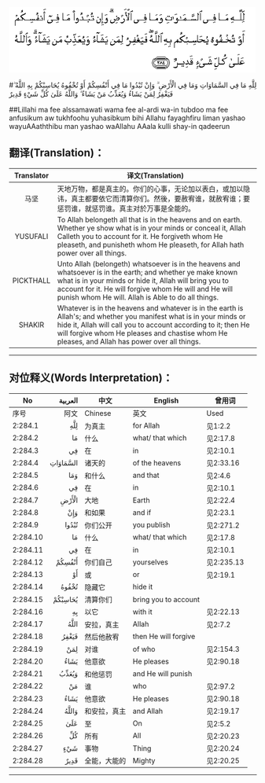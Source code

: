 ![002:284](images/002_284.gif)

#لِلَّهِ مَا فِي السَّمَاوَاتِ وَمَا فِي الْأَرْضِ ۗ وَإِنْ تُبْدُوا مَا فِي أَنْفُسِكُمْ أَوْ تُخْفُوهُ يُحَاسِبْكُمْ بِهِ اللَّهُ ۖ فَيَغْفِرُ لِمَنْ يَشَاءُ وَيُعَذِّبُ مَنْ يَشَاءُ ۗ وَاللَّهُ عَلَىٰ كُلِّ شَيْءٍ قَدِيرٌ 

##Lillahi ma fee alssamawati wama fee al-ardi wa-in tubdoo ma fee anfusikum aw tukhfoohu yuhasibkum bihi Allahu fayaghfiru liman yashao wayuAAaththibu man yashao waAllahu AAala kulli shay-in qadeerun 

## 翻译(Translation)：

| Translator | 译文(Translation)                                            |
| :--------: | ------------------------------------------------------------ |
|    马坚    | 天地万物，都是真主的。你们的心事，无论加以表白，或加以隐讳，真主都要依它而清算你们。然後，要赦宥谁，就赦宥谁；要惩罚谁，就惩罚谁。真主对於万事是全能的。 |
|  YUSUFALI  | To Allah belongeth all that is in the heavens and on earth. Whether ye show what is in your minds or conceal it, Allah Calleth you to account for it. He forgiveth whom He pleaseth, and punisheth whom He pleaseth, for Allah hath power over all things. |
| PICKTHALL  | Unto Allah (belongeth) whatsoever is in the heavens and whatsoever is in the earth; and whether ye make known what is in your minds or hide it, Allah will bring you to account for it. He will forgive whom He will and He will punish whom He will. Allah is Able to do all things. |
|   SHAKIR   | Whatever is in the heavens and whatever is in the earth is Allah's; and whether you manifest what is in your minds or hide it, Allah will call you to account according to it; then He will forgive whom He pleases and chastise whom He pleases, and Allah has power over all things. |

---

## 对位释义(Words Interpretation)：

| No   | العربية | 中文    | English | 曾用词 |
| ---- | ------: | ------- | ------- | ------ |
| 序号 |    阿文 | Chinese | 英文    | Used   |
| 2:284.1  | لِلَّهِ      | 为真主       | for Allah            | 见1:2.2    |
| 2:284.2  | مَا       | 什么         | what/ that which     | 见2:17.8   |
| 2:284.3  | فِي       | 在           | in                   | 见2:10.1   |
| 2:284.4  | السَّمَاوَاتِ | 诸天的     | of the heavens       | 见2:33.16  |
| 2:284.5  | وَمَا      | 和什么       | and that             | 见2:4.6    |
| 2:284.6  | فِي       | 在           | in                   | 见2:10.1   |
| 2:284.7  | الْأَرْضِ    | 大地         | Earth                | 见2:22.4   |
| 2:284.8  | وَإِنْ      | 和如果       | and if               | 见2:23.1 |
| 2:284.9  | تُبْدُوا    | 你们公开     | you publish          | 见2:271.2  |
| 2:284.10 | مَا       | 什么         | what/ that which     | 见2:17.8   |
| 2:284.11 | فِي       | 在           | in                   | 见2:10.1   |
| 2:284.12 | أَنْفُسِكُمْ   | 你们自己     | yourselves           | 见2:235.13 |
| 2:284.13 | أَوْ       | 或           | or                   | 见2:19.1   |
| 2:284.14 | تُخْفُوهُ    | 隐藏它       | hide it              |            |
| 2:284.15 | يُحَاسِبْكُمْ  | 清算你们     | bring you to account |            |
| 2:284.16 | بِهِ       | 以它         | with it              | 见2:22.13  |
| 2:284.17 | اللَّهُ     | 安拉，真主   | Allah                | 见2:7.2 |
| 2:284.18 | فَيَغْفِرُ    | 然后他赦宥   | then He will forgive |            |
| 2:284.19 | لِمَنْ      | 对谁         | of who               | 见2:154.3  |
| 2:284.20 | يَشَاءُ     | 他意欲       | He pleases           | 见2:90.18  |
| 2:284.21 | وَيُعَذِّبُ    | 和他惩罚     | and He will punish   |            |
| 2:284.22 | مَنْ       | 谁           | who                  | 见2:97.2   |
| 2:284.23 | يَشَاءُ     | 他意欲       | He pleases           | 见2:90.18  |
| 2:284.24 | وَاللَّهُ    | 和安拉，真主 | and Allah            | 见2:19.17  |
| 2:284.25 | عَلَىٰ      | 至           | On                   | 见2:5.2    |
| 2:284.26 | كُلِّ       | 所有         | All                  | 见2:20.23  |
| 2:284.27 | شَيْءٍ      | 事物         | Thing                | 见2:20.24  |
| 2:284.28 | قَدِيرٌ     | 全能，大能的 | Mighty               | 见2:20.25  |

---
